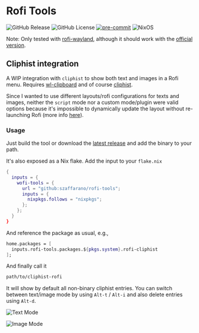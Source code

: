 # Rofi Tools

![GitHub Release](https://img.shields.io/github/v/release/szaffarano/rofi-tools?sort=date&style=flat-square)
![GitHub License](https://img.shields.io/github/license/szaffarano/rofi-tools?style=flat-square)
[![pre-commit](https://img.shields.io/badge/pre--commit-enabled-brightgreen?logo=pre-commit&style=flat-square)](https://github.com/pre-commit/pre-commit)
![NixOS](https://img.shields.io/badge/NixOS-5277C3?logo=nixos&logoColor=fff&style=flat-square)

Note: Only tested with [rofi-wayland](https://github.com/lbonn/rofi), although
it should work with the [official version](https://github.com/davatorium/rofi).

## Cliphist integration

A WIP integration with `cliphist` to show both text and images in a Rofi menu.
Requires [wl-clipboard](https://github.com/bugaevc/wl-clipboard) and of course
[cliphist](https://github.com/sentriz/cliphist).

Since I wanted to use different layouts/rofi configurations for texts and
images, neither the `script` mode nor a custom mode/plugin were valid options
because it's impossible to dynamically update the layout without re-launching
Rofi (more info [here](https://github.com/davatorium/rofi/issues/1356)).

### Usage

Just build the tool or download the [latest
release](https://github.com/szaffarano/rofi-tools/releases) and add the binary
to your path.

It's also exposed as a Nix flake. Add the input to your `flake.nix`

```nix
{
  inputs = {
    wofi-tools = {
      url = "github:szaffarano/rofi-tools";
      inputs = {
        nixpkgs.follows = "nixpkgs";
      };
    };
  }
}
```

And reference the package as usual, e.g.,

```nix
home.packages = [
  inputs.rofi-tools.packages.${pkgs.system}.rofi-cliphist
];
```

And finally call it

```bash
path/to/cliphist-rofi
```

It will show by default all non-binary cliphist entries. You can switch between
text/image mode by using `Alt-t` / `Alt-i` and also delete entries using
`Alt-d`.

![Text Mode](./img/text-mode.png)

![Image Mode](./img/img-mode.png)
